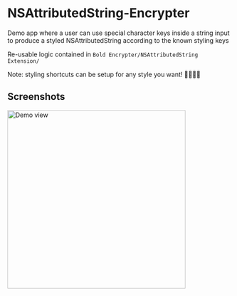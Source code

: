 # NSAttributedString-Encrypter
Demo app where a user can use special character keys inside a string input to produce a styled NSAttributedString according to the known styling keys

Re-usable logic contained in `Bold Encrypter/NSAttributedString Extension/`

Note: styling shortcuts can be setup for any style you want! 🧑‍🎨👩‍🎨

## Screenshots

<img src="https://i.imgur.com/fsNl3NB.jpg[/" alt="Demo view" width="400"/>

